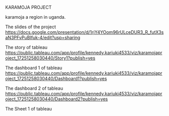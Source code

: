 KARAMOJA PROJECT

karamoja a region in uganda.

The slides of the project
https://docs.google.com/presentation/d/1rjY4YOom96rULceDUR3_R_futX3saN3PFvPuBIfuk-4/edit?usp=sharing

The story of tableau
https://public.tableau.com/app/profile/kennedy.kariuki4533/viz/karamojaproject_17251258030440/Story1?publish=yes

The dashboard 1 of tableau
https://public.tableau.com/app/profile/kennedy.kariuki4533/viz/karamojaproject_17251258030440/Dashboard1?publish=yes

The dashboard 2 of tableau
https://public.tableau.com/app/profile/kennedy.kariuki4533/viz/karamojaproject_17251258030440/Dashboard2?publish=yes

The Sheet 1 of tableau
